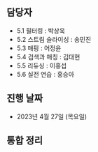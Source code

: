 ## 담당자

- 5.1 필터링 : 박상욱
- 5.2 스트림 슬라이싱 : 송민진 
- 5.3 매핑 : 어정윤
- 5.4 검색과 매칭 : 김대현 
- 5.5 리듀싱 : 이홍섭
- 5.6 실전 연습 : 홍승아
## 진행 날짜
- 2023년 4월 27일 (목요일)

## 통합 정리